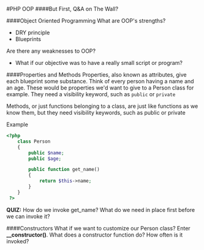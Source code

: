 #PHP OOP
####But First, Q&A on The Wall?

####Object Oriented Programming
What are OOP's strengths?
- DRY principle
- Blueprints

Are there any weaknesses to OOP?
- What if our objective was to have a really small script or program?

####Properties and Methods
Properties, also known as attributes, give each blueprint some substance.  Think of every person having a name and an age.  These would be properties we'd want to give to a Person class for example.  They need a visibility keyword, such as `public` or `private`

Methods, or just functions belonging to a class, are just like functions as we know them, but they need visibility keywords, such as public or private

Example
```php
<?php
    class Person
    {
        public $name;
        public $age;

        public function get_name()
        {
            return $this->name;
        }
    }
 ?>
```

**QUIZ:** How do we invoke get_name? What do we need in place first before we can invoke it?

####Constructors
What if we want to customize our Person class?  Enter **__constructor()**.  What does a constructor function do?  How often is it invoked?

